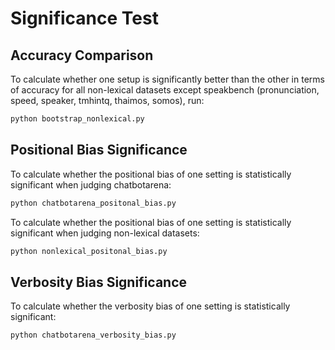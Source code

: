 # Significance Test

## Accuracy Comparison
To calculate whether one setup is significantly better than the other in terms of accuracy for all non-lexical datasets except speakbench (pronunciation, speed, speaker, tmhintq, thaimos, somos), run:

```bash
python bootstrap_nonlexical.py
```

## Positional Bias Significance
To calculate whether the positional bias of one setting is statistically significant when judging chatbotarena:

```bash
python chatbotarena_positonal_bias.py
```

To calculate whether the positional bias of one setting is statistically significant when judging non-lexical datasets:

```bash
python nonlexical_positonal_bias.py
```

## Verbosity Bias Significance
To calculate whether the verbosity bias of one setting is statistically significant:

```bash
python chatbotarena_verbosity_bias.py
```